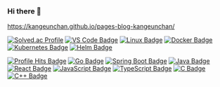 ### Hi there 👋

<!--
**kangeunchan/kangeunchan** is a ✨ _special_ ✨ repository because its `README.md` (this file) appears on your GitHub profile.

Here are some ideas to get you started:

- 🔭 I’m currently working on ...
- 🌱 I’m currently learning ...
- 👯 I’m looking to collaborate on ...
- 🤔 I’m looking for help with ...
- 💬 Ask me about ...
- 📫 How to reach me: ...
- 😄 Pronouns: ...
- ⚡ Fun fact: ...
-->

https://kangeunchan.github.io/pages-blog-kangeunchan/


[![Solved.ac Profile](https://mazassumnida.wtf/api/mini/generate_badge?boj=kangeunchan)](https://solved.ac/profile/kangeunchan080310)
[![VS Code Badge](https://img.shields.io/badge/Visual%20Studio%20Code-007ACC?style=flat-square&logo=Visual%20Studio%20Code&logoColor=white)](https://code.visualstudio.com/)
[![Linux Badge](https://img.shields.io/badge/Linux-FCC624?style=flat-square&logo=Linux&logoColor=white)](https://www.linux.org/)
[![Docker Badge](https://img.shields.io/badge/Docker-2496ED?style=flat-square&logo=docker&logoColor=white)](https://www.docker.com/)
[![Kubernetes Badge](https://img.shields.io/badge/Kubernetes-326CE5?style=flat-square&logo=kubernetes&logoColor=white)](https://kubernetes.io/)
[![Helm Badge](https://img.shields.io/badge/Helm-0F1689?style=flat-square&logo=helm&logoColor=white)](https://helm.sh/)

[![Profile Hits Badge](https://hits.seeyoufarm.com/api/count/incr/badge.svg?url=https%3A%2F%2Fgithub.com%2Fkangeunchan%20&count_bg=%23000000&title_bg=%23000000&icon=&icon_color=%23E7E7E7&title=kangeunchan&edge_flat=true)](https://github.com/kangeunchan)
[![Go Badge](https://img.shields.io/badge/Go-00ADD8?style=flat-square&logo=go&logoColor=white)](https://golang.org/)
[![Spring Boot Badge](https://img.shields.io/badge/Spring%20Boot-6DB33F?style=flat-square&logo=springboot&logoColor=white)](https://spring.io/projects/spring-boot/)
[![Java Badge](https://img.shields.io/badge/Java-007396?style=flat-square&logo=java&logoColor=white)](https://www.oracle.com/java/)
[![React Badge](https://img.shields.io/badge/React-61DAFB?style=flat-square&logo=react&logoColor=black)](https://reactjs.org/)
[![JavaScript Badge](https://img.shields.io/badge/JavaScript-F7DF1C?style=flat-square&logo=javascript&logoColor=black)](https://developer.mozilla.org/en-US/docs/Web/JavaScript)
[![TypeScript Badge](https://img.shields.io/badge/TypeScript-3178C6?style=flat-square&logo=typescript&logoColor=black)](https://developer.mozilla.org/en-US/docs/Web/TypeScript)
[![C Badge](https://img.shields.io/badge/C-A8B9CC?style=flat-square&logo=c&logoColor=white)](https://en.wikipedia.org/wiki/C_(programming_language))
[![C++ Badge](https://img.shields.io/badge/C%2B%2B-F34B7F?style=flat-square&logo=c%2B%2B&logoColor=white)](https://en.wikipedia.org/wiki/C%2B%2B)
